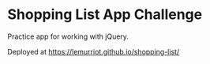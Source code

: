 # Shopping List App Challenge

Practice app for working with jQuery.

Deployed at https://lemurriot.github.io/shopping-list/
